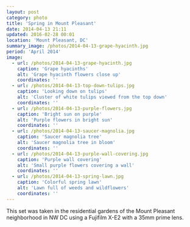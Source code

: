 ```yaml
---
layout: post
category: photo
title: 'Spring in Mount Pleasant'
date: 2014-04-13 21:11
updated: 2016-02-28 00:01
location: 'Mount Pleasant, DC'
summary_image: /photos/2014-04-13-grape-hyacinth.jpg
period: 'April 2014'
image:
  - url: /photos/2014-04-13-grape-hyacinth.jpg
    caption: 'Grape hyacinths'
    alt: 'Grape hyacinth flowers close up'
    coordinates: ''
  - url: /photos/2014-04-13-top-down-tulips.jpg
    caption: 'Looking down on tulips'
    alt: 'Cluster of white tulips viewed from the top down'
    coordinates: ''
  - url: /photos/2014-04-13-purple-flowers.jpg
    caption: 'Bright sun on purple'
    alt: 'Purple flowers in bright sun'
    coordinates: ''
  - url: /photos/2014-04-13-saucer-magnolia.jpg
    caption: 'Saucer magnolia tree'
    alt: 'Saucer magnolia tree in bloom'
    coordinates: ''  
  - url: /photos/2014-04-13-purple-wall-covering.jpg
    caption: 'Purple wall covering'
    alt: 'Small purple flowers covering a wall'
    coordinates: ''
  - url: /photos/2014-04-13-spring-lawn.jpg
    caption: 'Colorful spring lawn'
    alt: 'Lawn full of weeds and wildflowers'
    coordinates: ''         
---
```


This set was taken in the residential gardens of the Mount Pleasant neighborhood in NW DC using a Fujifilm X-E2 with a 35mm prime lens.
